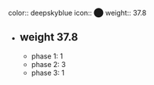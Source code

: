 color:: deepskyblue
icon:: ⬤
weight:: 37.8
- ## weight 37.8
  - phase 1: 1
  - phase 2: 3
  - phase 3: 1


